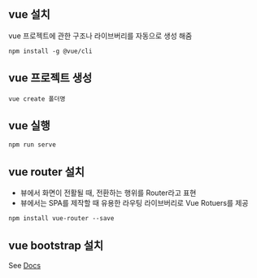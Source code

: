 ## vue 설치
vue 프로젝트에 관한 구조나 라이브버리를 자동으로 생성 해줌

```
npm install -g @vue/cli
```

## vue 프로젝트 생성
```
vue create 폴더명
```

## vue 실행
```
npm run serve
```

## vue router 설치
- 뷰에서 화면이 전활될 때, 전환하는 행위를 Router라고 표현
- 뷰에서는 SPA를 제작할 때 유용한 라우팅 라이브버리로 Vue Rotuers를 제공
```
npm install vue-router --save
```

## vue bootstrap 설치
See [Docs](https://bootstrap-vue.org/docs)